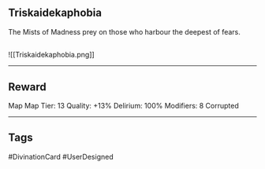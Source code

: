 ## Triskaidekaphobia
The Mists of Madness prey on those who harbour the deepest of fears.
## 
![[Triskaidekaphobia.png]]

---
## Reward
Map
Map Tier: 13
Quality: +13%
Delirium: 100%
Modifiers: 8
Corrupted

---
## Tags
#DivinationCard
#UserDesigned 